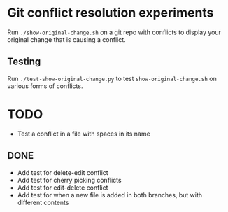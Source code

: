 # Git conflict resolution experiments

Run `./show-original-change.sh` on a git repo with conflicts to display your
original change that is causing a conflict.

## Testing

Run `./test-show-original-change.py` to test `show-original-change.sh` on
various forms of conflicts.

# TODO

- Test a conflict in a file with spaces in its name

## DONE

- Add test for delete-edit conflict
- Add test for cherry picking conflicts
- Add test for edit-delete conflict
- Add test for when a new file is added in both branches, but with different
  contents
